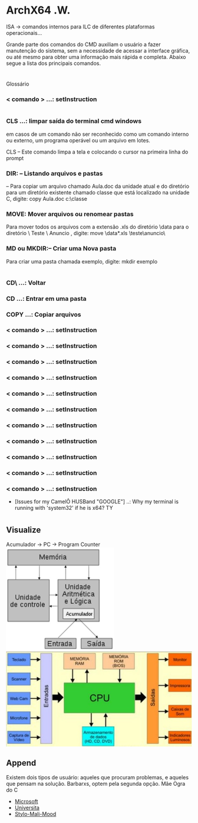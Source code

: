 # ArchX64 .W.
ISA -> comandos internos para ILC de diferentes plataformas operacionais...

Grande parte dos comandos do CMD auxiliam o usuário a fazer manutenção
do sistema, sem a necessidade de acessar a interface gráfica, ou até mesmo para
obter uma informação mais rápida e completa. 
Abaixo segue a lista dos principais comandos.
#
Glossário 
### < comando > ...: setInstruction
#
### CLS ...: limpar saída do terminal cmd windows

em casos de um comando não ser reconhecido como um comando interno
ou externo, um programa operável ou um arquivo em lotes.

CLS – Este comando limpa a tela e colocando o cursor na primeira linha do prompt

### DIR: – Listando arquivos e pastas
– 
Para copiar um arquivo chamado Aula.doc da unidade atual e do diretório
para um diretório existente chamado classe que está localizado na unidade C,
digite: copy Aula.doc c:\classe <br>
### MOVE: Mover arquivos ou renomear pastas <br>
Para mover todos os arquivos com a extensão .xls do diretório \data para o
diretório \ Teste \ Anuncio , digite: move \data\*.xls \teste\anuncio\ <br>
### MD ou MKDIR:– Criar uma Nova pasta<br>
Para criar uma pasta chamada exemplo, digite: mkdir exemplo <br>
#
### CD\ ...: Voltar 
### CD ...: Entrar em uma pasta
### COPY ...: Copiar arquivos

### < comando > ...: setInstruction
### < comando > ...: setInstruction
### < comando > ...: setInstruction
### < comando > ...: setInstruction
### < comando > ...: setInstruction
### < comando > ...: setInstruction
### < comando > ...: setInstruction
### < comando > ...: setInstruction
### < comando > ...: setInstruction
### < comando > ...: setInstruction
### < comando > ...: setInstruction




























* [Issues for my CamelÔ HUSBand "GOOGLE"] ..: Why my terminal is running with 'system32' if he is x64? TY





#
## Visualize
Acumulador -> PC -> Program Counter
![](https://github.com/Maliarte/images/blob/master/SCPU1.jpg)
![](https://github.com/Maliarte/images/blob/master/CPUarquitetura.jpg)















## Append
Existem dois tipos de usuário: aqueles que procuram problemas, e aqueles que pensam na solução. Barbarxs, optem pela segunda opção. Mãe Ogra do C
* [Microsoft](https://docs.microsoft.com/pt-br/windows-server/administration/windows-commands/diskpart) 
* [Universita](https://www.ufsm.br/app/uploads/sites/762/2021/05/Principais-comandos-do-prompt-do-Windows-CMD.pdf)
* [Stylo-Mali-Mood](https://www.youtube.com/watch?v=DzafnaHr20w)
